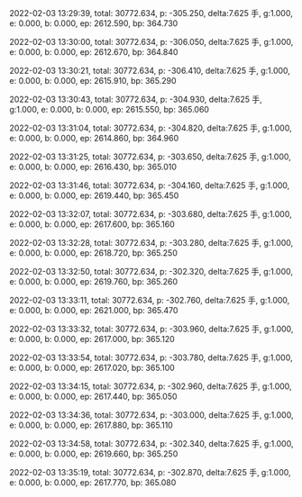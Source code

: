 2022-02-03 13:29:39, total: 30772.634, p: -305.250, delta:7.625 手, g:1.000, e: 0.000, b: 0.000, ep: 2612.590, bp: 364.730

2022-02-03 13:30:00, total: 30772.634, p: -306.050, delta:7.625 手, g:1.000, e: 0.000, b: 0.000, ep: 2612.670, bp: 364.840

2022-02-03 13:30:21, total: 30772.634, p: -306.410, delta:7.625 手, g:1.000, e: 0.000, b: 0.000, ep: 2615.910, bp: 365.290

2022-02-03 13:30:43, total: 30772.634, p: -304.930, delta:7.625 手, g:1.000, e: 0.000, b: 0.000, ep: 2615.550, bp: 365.060

2022-02-03 13:31:04, total: 30772.634, p: -304.820, delta:7.625 手, g:1.000, e: 0.000, b: 0.000, ep: 2614.860, bp: 364.960

2022-02-03 13:31:25, total: 30772.634, p: -303.650, delta:7.625 手, g:1.000, e: 0.000, b: 0.000, ep: 2616.430, bp: 365.010

2022-02-03 13:31:46, total: 30772.634, p: -304.160, delta:7.625 手, g:1.000, e: 0.000, b: 0.000, ep: 2619.440, bp: 365.450

2022-02-03 13:32:07, total: 30772.634, p: -303.680, delta:7.625 手, g:1.000, e: 0.000, b: 0.000, ep: 2617.600, bp: 365.160

2022-02-03 13:32:28, total: 30772.634, p: -303.280, delta:7.625 手, g:1.000, e: 0.000, b: 0.000, ep: 2618.720, bp: 365.250

2022-02-03 13:32:50, total: 30772.634, p: -302.320, delta:7.625 手, g:1.000, e: 0.000, b: 0.000, ep: 2619.760, bp: 365.260

2022-02-03 13:33:11, total: 30772.634, p: -302.760, delta:7.625 手, g:1.000, e: 0.000, b: 0.000, ep: 2621.000, bp: 365.470

2022-02-03 13:33:32, total: 30772.634, p: -303.960, delta:7.625 手, g:1.000, e: 0.000, b: 0.000, ep: 2617.000, bp: 365.120

2022-02-03 13:33:54, total: 30772.634, p: -303.780, delta:7.625 手, g:1.000, e: 0.000, b: 0.000, ep: 2617.020, bp: 365.100

2022-02-03 13:34:15, total: 30772.634, p: -302.960, delta:7.625 手, g:1.000, e: 0.000, b: 0.000, ep: 2617.440, bp: 365.050

2022-02-03 13:34:36, total: 30772.634, p: -303.000, delta:7.625 手, g:1.000, e: 0.000, b: 0.000, ep: 2617.880, bp: 365.110

2022-02-03 13:34:58, total: 30772.634, p: -302.340, delta:7.625 手, g:1.000, e: 0.000, b: 0.000, ep: 2619.660, bp: 365.250

2022-02-03 13:35:19, total: 30772.634, p: -302.870, delta:7.625 手, g:1.000, e: 0.000, b: 0.000, ep: 2617.770, bp: 365.080